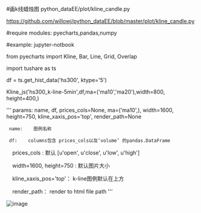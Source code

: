 #画k线蜡烛图 python_dataEE/plot/kline_candle.py

https://github.com/willowj/python_dataEE/blob/master/plot/kline_candle.py



#require modules: pyecharts,pandas,numpy


#example: jupyter-notbook

from pyecharts import Kline, Bar, Line, Grid, Overlap

import tushare as ts

df = ts.get_hist_data('hs300', ktype='5')

Kline_js('hs300_k-line-5min',df,ma=('ma10','ma20'),width=800, height=400,)


'''
params:
     name, df, prices_cols=None, ma=('ma10',), width=1600, height=750, kline_xaxis_pos='top', render_path=None

     name:    图例名称
     
     df:    columns包含 prices_cols以及‘volume’ 的pandas.DataFrame
     
     prices_cols :  默认 [u'open', u'close', u'low', u'high']
     
     width=1600, height=750 :   默认图片大小
     
     kline_xaxis_pos='top'： k-line图例默认在上方
     
     render_path：   render to html file path
'''


![image](https://github.com/willowj/python_dataEE/blob/master/plot/pyecharts_k-candle.png)

